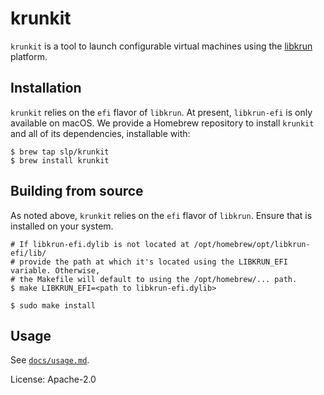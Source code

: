 # krunkit

`krunkit` is a tool to launch configurable virtual machines using the [libkrun](https://github.com/containers/libkrun) platform.

## Installation

`krunkit` relies on the `efi` flavor of `libkrun`. At present, `libkrun-efi` is only available on macOS. We provide a Homebrew repository to install `krunkit` and all of its dependencies, installable with:

```
$ brew tap slp/krunkit
$ brew install krunkit
```

## Building from source

As noted above, `krunkit` relies on the `efi` flavor of `libkrun`. Ensure that is installed on your system.

```
# If libkrun-efi.dylib is not located at /opt/homebrew/opt/libkrun-efi/lib/
# provide the path at which it's located using the LIBKRUN_EFI variable. Otherwise,
# the Makefile will default to using the /opt/homebrew/... path.
$ make LIBKRUN_EFI=<path to libkrun-efi.dylib>

$ sudo make install
```

## Usage

See [`docs/usage.md`](./docs/usage.md).

License: Apache-2.0
